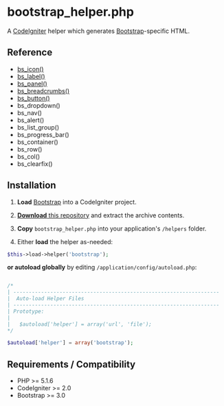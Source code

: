bootstrap_helper.php
=============

A [CodeIgniter](http://www.codeigniter.com/) helper which generates [Bootstrap](http://getbootstrap.com/)-specific HTML.


## Reference

* [bs_icon()](https://github.com/gp-greg/bootstrap_helper.php/wiki/bs_icon())
* [bs_label()](https://github.com/gp-greg/bootstrap_helper.php/wiki/bs_label())
* [bs_panel()](https://github.com/gp-greg/bootstrap_helper.php/wiki/bs_panel())
* [bs_breadcrumbs()](https://github.com/gp-greg/bootstrap_helper.php/wiki/bs_breadcrumbs())
* [bs_button()](https://github.com/gp-greg/bootstrap_helper.php/wiki/bs_button())
* bs_dropdown()
* bs_nav()
* bs_alert()
* bs_list_group()
* bs_progress_bar()
* bs_container()
* bs_row()
* bs_col()
* bs_clearfix()


## Installation

1. **Load** [Bootstrap](http://getbootstrap.com/getting-started/) into a CodeIgniter project.

1. [**Download** this repository](https://github.com/gp-greg/bootstrap_helper.php/archive/master.zip) and extract the archive contents.

1. **Copy** `bootstrap_helper.php` into your application's `/helpers` folder.

1. Either **load** the helper as-needed:

  ```php
  $this->load->helper('bootstrap');
  ```

  **or autoload globally** by editing `/application/config/autoload.php`:

  ```php

/*
| -------------------------------------------------------------------
|  Auto-load Helper Files
| -------------------------------------------------------------------
| Prototype:
|
|	$autoload['helper'] = array('url', 'file');
*/

$autoload['helper'] = array('bootstrap');
```

## Requirements / Compatibility

* PHP >= 5.1.6
* CodeIgniter >= 2.0
* Bootstrap >= 3.0
